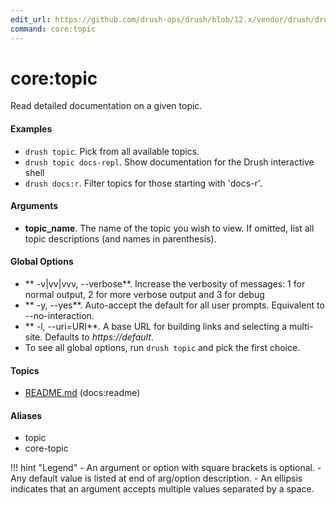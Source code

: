 ```yaml
---
edit_url: https://github.com/drush-ops/drush/blob/12.x/vendor/drush/drush/src/Commands/core/TopicCommands.php
command: core:topic
---
```

# core:topic

Read detailed documentation on a given topic.

#### Examples

- <code>drush topic</code>. Pick from all available topics.
- <code>drush topic docs-repl</code>. Show documentation for the Drush interactive shell
- <code>drush docs:r</code>. Filter topics for those starting with 'docs-r'.

#### Arguments

- **topic_name**. The name of the topic you wish to view. If omitted, list all topic descriptions (and names in parenthesis).

#### Global Options

- ** -v|vv|vvv, --verbose**. Increase the verbosity of messages: 1 for normal output, 2 for more verbose output and 3 for debug
- ** -y, --yes**. Auto-accept the default for all user prompts. Equivalent to --no-interaction.
- ** -l, --uri=URI**. A base URL for building links and selecting a multi-site. Defaults to *https://default*.
- To see all global options, run <code>drush topic</code> and pick the first choice.

#### Topics

- [README.md](https://raw.githubusercontent.com/drush-ops/drush/12.x/README.md) (docs:readme)

#### Aliases

- topic
- core-topic

!!! hint "Legend"
    - An argument or option with square brackets is optional.
    - Any default value is listed at end of arg/option description.
    - An ellipsis indicates that an argument accepts multiple values separated by a space.
